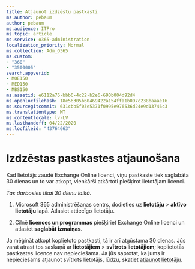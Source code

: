 ```yaml
---
title: Atjaunot izdzēstu pastkasti
ms.author: pebaum
author: pebaum
ms.audience: ITPro
ms.topic: article
ms.service: o365-administration
localization_priority: Normal
ms.collection: Adm_O365
ms.custom:
- "360"
- "3500005"
search.appverid:
- MOE150
- MED150
- MBS150
ms.assetid: e6112a76-bbb6-4c22-b2e6-690b004d92d4
ms.openlocfilehash: 18e56305b60469422a154ffa1b097c238baaae16
ms.sourcegitcommit: 631cbb5f03e5371f0995e976536d24e9d13746c3
ms.translationtype: MT
ms.contentlocale: lv-LV
ms.lasthandoff: 04/22/2020
ms.locfileid: "43764663"
---
```

# <a name="restore-a-deleted-mailbox"></a>Izdzēstas pastkastes atjaunošana

Kad lietotājs zaudē Exchange Online licenci, viņu pastkaste tiek saglabāta 30 dienas un to var atkopt, vienkārši atkārtoti piešķirot lietotājam licenci.
  
 *Tas darbosies tikai 30 dienu laikā.*  
  
1. Microsoft 365 administrēšanas centrs, dodieties uz **lietotāju** \> **aktīvo lietotāju** lapā. Atlasiet attiecīgo lietotāju.

2. Cilnē **licences un programmas** piešķiriet Exchange Online licenci un atlasiet **saglabāt izmaiņas**.

Ja mēģināt atkopt koplietoto pastkasti, tā ir arī atgūstama 30 dienas. Jūs varat atrast tos saskaņā ar **lietotājiem** \> **svītrots lietotājiem**; koplietotās pastkastes licence nav nepieciešama. Ja jūs saprotat, ka jums ir nepieciešams atjaunot svītrots lietotājs, lūdzu, skatiet [atjaunot lietotāju](https://docs.microsoft.com/office365/admin/add-users/restore-user).
  